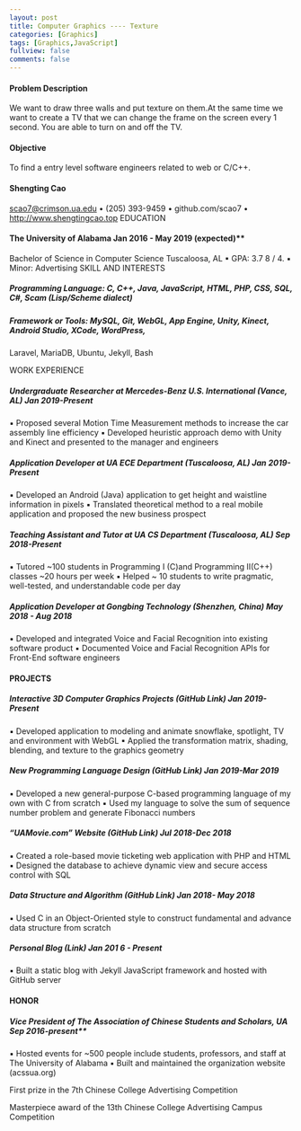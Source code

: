 ```yaml
---
layout: post
title: Computer Graphics ---- Texture
categories: [Graphics]
tags: [Graphics,JavaScript]
fullview: false
comments: false
---
```

#### Problem Description
We want to draw three walls and put texture on them.At the same time we want to create a TV that we can change the frame on the screen every 1 second. You are able to turn on and off the TV.
#### Objective
To find a entry level software engineers related to web or C/C++.

#### Shengting Cao
scao7@crimson.ua.edu • (205) 393-9459 • github.com/scao7 • http://www.shengtingcao.top
EDUCATION
#### The University of Alabama Jan 2016 - May 2019 (expected)**
Bachelor of Science in Computer Science Tuscaloosa, AL
▪ GPA: 3.7 8 / 4.
▪ Minor: Advertising
SKILL AND INTERESTS

##### Programming Language: C, C++, Java, JavaScript, HTML, PHP, CSS, SQL, C#, Scam (Lisp/Scheme dialect)

##### Framework or Tools: MySQL, Git, WebGL, App Engine, Unity, Kinect, Android Studio, XCode, WordPress,
Laravel, MariaDB, Ubuntu, Jekyll, Bash

WORK EXPERIENCE

##### Undergraduate Researcher at Mercedes-Benz U.S. International (Vance, AL) **Jan 2019-Present**

▪ Proposed several Motion Time Measurement methods to increase the car assembly line efficiency
▪ Developed heuristic approach demo with Unity and Kinect and presented to the manager and engineers

##### Application Developer at UA ECE Department (Tuscaloosa, AL) **Jan 2019-Present**
▪ Developed an Android (Java) application to get height and waistline information in pixels
▪ Translated theoretical method to a real mobile application and proposed the new business prospect

##### Teaching Assistant and Tutor at UA CS Department (Tuscaloosa, AL) **Sep 2018-Present**
▪ Tutored ~100 students in Programming I (C)and Programming II(C++) classes ~20 hours per week
▪ Helped ~ 10 students to write pragmatic, well-tested, and understandable code per day
##### Application Developer at Gongbing Technology (Shenzhen, China) **May 2018 - Aug 2018**
▪ Developed and integrated Voice and Facial Recognition into existing software product
▪ Documented Voice and Facial Recognition APIs for Front-End software engineers

#### PROJECTS

##### Interactive 3D Computer Graphics Projects (GitHub Link) Jan 2019-Present

▪ Developed application to modeling and animate snowflake, spotlight, TV and environment with WebGL
▪ Applied the transformation matrix, shading, blending, and texture to the graphics geometry
##### New Programming Language Design (GitHub Link) Jan 2019-Mar 2019
▪ Developed a new general-purpose C-based programming language of my own with C from scratch
▪ Used my language to solve the sum of sequence number problem and generate Fibonacci numbers
##### “UAMovie.com” Website (GitHub Link) Jul 2018-Dec 2018
▪ Created a role-based movie ticketing web application with PHP and HTML
▪ Designed the database to achieve dynamic view and secure access control with SQL
##### Data Structure and Algorithm (GitHub Link) Jan 2018- May 2018
▪ Used C in an Object-Oriented style to construct fundamental and advance data structure from scratch
##### Personal Blog (Link) Jan 201 6 - Present
▪ Built a static blog with Jekyll JavaScript framework and hosted with GitHub server
#### HONOR
##### Vice President of The Association of Chinese Students and Scholars, UA Sep 2016-present**
▪ Hosted events for ~500 people include students, professors, and staff at The University of Alabama
▪ Built and maintained the organization website (acssua.org)

First prize in the 7th Chinese College Advertising Competition

Masterpiece award of the 13th Chinese College Advertising Campus Competition
